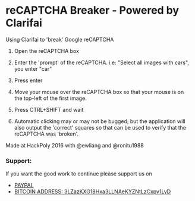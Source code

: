 # reCAPTCHA Breaker - Powered by Clarifai
Using Clarifai to 'break' Google reCAPTCHA

1. Open the reCAPTCHA box

2. Enter the 'prompt' of the reCAPTCHA. i.e: "Select all images with cars", you enter "car"

3. Press enter

4. Move your mouse over the reCAPTCHA box so that your mouse is on the top-left of the first image.

5. Press CTRL+SHIFT and wait

6. Automatic clicking may or may not be bugged, but the application will also output the 'correct' squares so that can be used to verify that the reCAPTCHA was 'broken'.

Made at HackPoly 2016 with @ewliang and @ronitu1988 

### Support:

If you want the good work to continue please support us on

* [PAYPAL](https://www.paypal.me/ishandutta2007)
* [BITCOIN ADDRESS: 3LZazKXG18Hxa3LLNAeKYZNtLzCxpv1LyD](https://www.coinbase.com/join/5a8e4a045b02c403bc3a9c0c)
